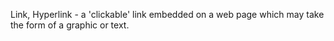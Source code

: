 Link, Hyperlink - a 'clickable' link embedded on a web page which may take the form of a graphic or text.